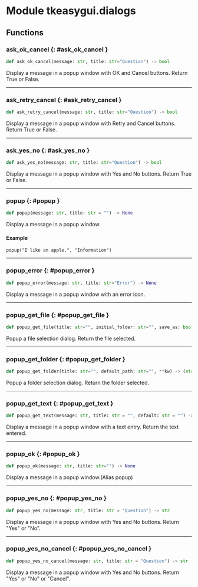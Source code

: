 # Module tkeasygui.dialogs

## Functions

### ask_ok_cancel {: #ask_ok_cancel }

```python
def ask_ok_cancel(message: str, title: str="Question") -> bool
```

Display a message in a popup window with OK and Cancel buttons. Return True or False.

------

### ask_retry_cancel {: #ask_retry_cancel }

```python
def ask_retry_cancel(message: str, title: str="Question") -> bool
```

Display a message in a popup window with Retry and Cancel buttons. Return True or False.

------

### ask_yes_no {: #ask_yes_no }

```python
def ask_yes_no(message: str, title: str="Question") -> bool
```

Display a message in a popup window with Yes and No buttons. Return True or False.

------

### popup {: #popup }

```python
def popup(message: str, title: str = "") -> None
```

Display a message in a popup window.

#### Example
```
popup("I like an apple.", "Information")
```

------

### popup_error {: #popup_error }

```python
def popup_error(message: str, title: str="Error") -> None
```

Display a message in a popup window with an error icon.

------

### popup_get_file {: #popup_get_file }

```python
def popup_get_file(title: str="", initial_folder: str="", save_as: bool=False, multiple_files: bool=False, file_types: tuple[tuple[str, str]]=(("All Files", "*.*"),), **kw) -> (str|tuple[str]|None)
```

Popup a file selection dialog. Return the file selected.

------

### popup_get_folder {: #popup_get_folder }

```python
def popup_get_folder(title: str="", default_path: str="", **kw) -> (str|None)
```

Popup a folder selection dialog. Return the folder selected.

------

### popup_get_text {: #popup_get_text }

```python
def popup_get_text(message: str, title: str = "", default: str = "") -> (str|None)
```

Display a message in a popup window with a text entry. Return the text entered.

------

### popup_ok {: #popup_ok }

```python
def popup_ok(message: str, title: str="") -> None
```

Display a message in a popup window.(Alias popup)

------

### popup_yes_no {: #popup_yes_no }

```python
def popup_yes_no(message: str, title: str = "Question") -> str
```

Display a message in a popup window with Yes and No buttons. Return "Yes" or "No".

------

### popup_yes_no_cancel {: #popup_yes_no_cancel }

```python
def popup_yes_no_cancel(message: str, title: str = "Question") -> str
```

Display a message in a popup window with Yes and No buttons. Return "Yes" or "No" or "Cancel".
